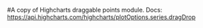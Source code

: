 #A copy of Highcharts draggable points module.
Docs: https://api.highcharts.com/highcharts/plotOptions.series.dragDrop